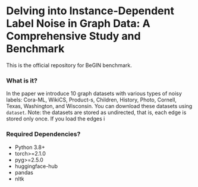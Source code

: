 # Delving into Instance-Dependent Label Noise in Graph Data: A Comprehensive Study and Benchmark 

This is the official repository for BeGIN benchmark. 


### What is it?

In the paper we introduce 10 graph datasets with various types of noisy labels: Cora-ML, WikiCS, Product-s, Children, History, Photo, Cornell, Texas, Washington, and Wisconsin.  You can download these datasets using `dataset`. Note: the datasets are stored as undirected, that is, each edge is stored only once. If you load the edges i



### Required Dependencies?
- Python 3.8+
- torch>=2.1.0
- pyg>=2.5.0
- huggingface-hub
- pandas
- nltk